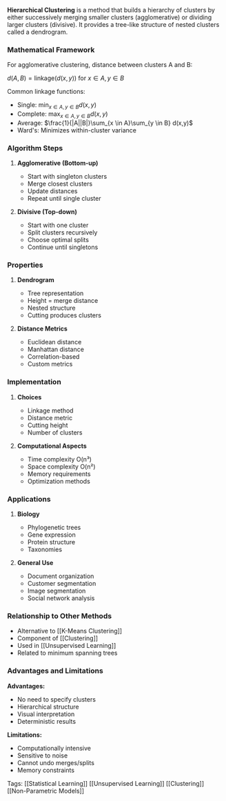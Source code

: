 **Hierarchical Clustering** is a method that builds a hierarchy of clusters by either successively merging smaller clusters (agglomerative) or dividing larger clusters (divisive). It provides a tree-like structure of nested clusters called a dendrogram.

### Mathematical Framework
For agglomerative clustering, distance between clusters A and B:

$d(A,B) = \text{linkage}(d(x,y))$ for $x \in A, y \in B$

Common linkage functions:
- Single: $\min_{x \in A, y \in B} d(x,y)$
- Complete: $\max_{x \in A, y \in B} d(x,y)$
- Average: $\frac{1}{|A||B|}\sum_{x \in A}\sum_{y \in B} d(x,y)$
- Ward's: Minimizes within-cluster variance

### Algorithm Steps
1. **Agglomerative (Bottom-up)**
   - Start with singleton clusters
   - Merge closest clusters
   - Update distances
   - Repeat until single cluster

2. **Divisive (Top-down)**
   - Start with one cluster
   - Split clusters recursively
   - Choose optimal splits
   - Continue until singletons

### Properties
1. **Dendrogram**
   - Tree representation
   - Height = merge distance
   - Nested structure
   - Cutting produces clusters

2. **Distance Metrics**
   - Euclidean distance
   - Manhattan distance
   - Correlation-based
   - Custom metrics

### Implementation
1. **Choices**
   - Linkage method
   - Distance metric
   - Cutting height
   - Number of clusters

2. **Computational Aspects**
   - Time complexity O(n³)
   - Space complexity O(n²)
   - Memory requirements
   - Optimization methods

### Applications
1. **Biology**
   - Phylogenetic trees
   - Gene expression
   - Protein structure
   - Taxonomies

2. **General Use**
   - Document organization
   - Customer segmentation
   - Image segmentation
   - Social network analysis

### Relationship to Other Methods
- Alternative to [[K-Means Clustering]]
- Component of [[Clustering]]
- Used in [[Unsupervised Learning]]
- Related to minimum spanning trees

### Advantages and Limitations
**Advantages:**
- No need to specify clusters
- Hierarchical structure
- Visual interpretation
- Deterministic results

**Limitations:**
- Computationally intensive
- Sensitive to noise
- Cannot undo merges/splits
- Memory constraints

Tags:
[[Statistical Learning]]
[[Unsupervised Learning]]
[[Clustering]]
[[Non-Parametric Models]]
